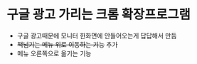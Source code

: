 # 구글 광고 가리는 크롬 확장프로그램
- 구글 광고때문에 모니터 한화면에 안들어오는게 답답해서 만듬
- ~~책넘기는 메뉴 위로 이동하는 기능~~ 추가
- 메뉴 오른쪽으로 옮기는 기능